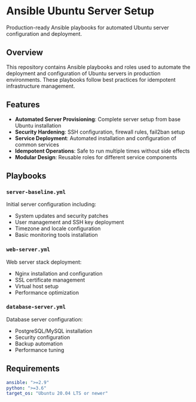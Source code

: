# Ansible Ubuntu Server Setup

Production-ready Ansible playbooks for automated Ubuntu server configuration and deployment.

## Overview

This repository contains Ansible playbooks and roles used to automate the deployment and configuration of Ubuntu servers in production environments. These playbooks follow best practices for idempotent infrastructure management.

## Features

- **Automated Server Provisioning**: Complete server setup from base Ubuntu installation
- **Security Hardening**: SSH configuration, firewall rules, fail2ban setup
- **Service Deployment**: Automated installation and configuration of common services
- **Idempotent Operations**: Safe to run multiple times without side effects
- **Modular Design**: Reusable roles for different service components

## Playbooks

### `server-baseline.yml`
Initial server configuration including:
- System updates and security patches
- User management and SSH key deployment
- Timezone and locale configuration
- Basic monitoring tools installation

### `web-server.yml`
Web server stack deployment:
- Nginx installation and configuration
- SSL certificate management
- Virtual host setup
- Performance optimization

### `database-server.yml`
Database server configuration:
- PostgreSQL/MySQL installation
- Security configuration
- Backup automation
- Performance tuning

## Requirements
```yaml
ansible: ">=2.9"
python: ">=3.6"
target_os: "Ubuntu 20.04 LTS or newer"